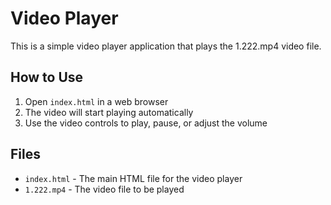 # Video Player

This is a simple video player application that plays the 1.222.mp4 video file.

## How to Use

1. Open `index.html` in a web browser
2. The video will start playing automatically
3. Use the video controls to play, pause, or adjust the volume

## Files
- `index.html` - The main HTML file for the video player
- `1.222.mp4` - The video file to be played
